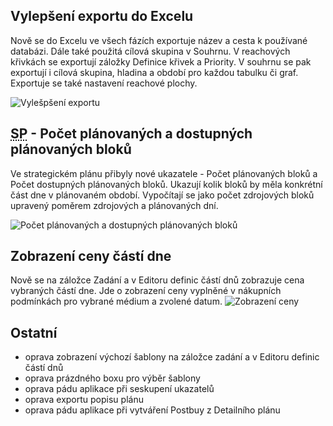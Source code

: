 ﻿---
categories: [fenix]
layout: fenix
---
## Vylepšení exportu do Excelu
Nově se do Excelu ve všech fázích exportuje název a cesta k používané databázi. Dále také použitá cílová skupina v Souhrnu. V reachových křivkách se exportují záložky Definice křivek a Priority. V souhrnu se pak exportují i cílová skupina, hladina a období pro každou tabulku či graf. Exportuje se také nastavení reachové plochy.

![Vylešpšení exportu]({{site.url}}/data/exportnewandbetter.PNG "Vylepšení exportu")

## <abbr title="Strategický plán">SP</abbr> - Počet plánovaných a dostupných plánovaných bloků
Ve strategickém plánu přibyly nové ukazatele - Počet plánovaných bloků a Počet dostupných plánovaných bloků. Ukazují kolik bloků by měla konkrétní část dne v plánovaném období. Vypočítají se jako počet zdrojových bloků upravený poměrem zdrojových a plánovaných dní.  

![Počet plánovaných a dostupných plánovaných bloků]({{site.url}}/data/planovanebloky.png "Počet plánovaných a dostupných plánovaných bloků")

## Zobrazení ceny částí dne
Nově se na záložce Zadání a v Editoru definic částí dnů zobrazuje cena vybraných částí dne. Jde o zobrazení ceny vyplněné v nákupních podmínkách pro vybrané médium a zvolené datum.
![Zobrazení ceny]({{site.url}}/data/cenavzadani.png "Zobrazení ceny")

 
## Ostatní
<ul>
	<li>oprava zobrazení výchozí šablony na záložce zadání a v Editoru definic částí dnů</li>
	<li>oprava prázdného boxu pro výběr šablony</li>
	<li>oprava pádu aplikace při seskupení ukazatelů</li>
	<li>oprava exportu popisu plánu</li>
	<li>oprava pádu aplikace při vytváření Postbuy z Detailního plánu</li>
		
</ul>

